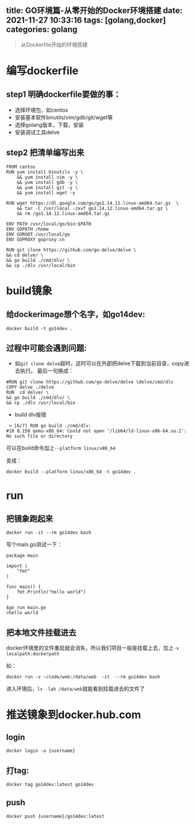 title: GO环境篇-从零开始的Docker环境搭建
date: 2021-11-27 10:33:16 
tags: [golang,docker]  
categories: golang
---

> 从Dockerfile开始的环境搭建

# 编写dockerfile

## step1 明确dockerfile要做的事：

* 选择环境包，如centos
* 安装基本软件binutils/vim/gdb/git/wget等
* 选择golang版本，下载，安装
* 安装调试工具delve

## step2 把清单编写出来

```
FROM centos
RUN yum install binutils -y \
    && yum install vim -y \
    && yum install gdb -y \
    && yum install git -y \
    && yum install wget -y

RUN wget https://dl.google.com/go/go1.14.12.linux-amd64.tar.gz  \
    && tar -C /usr/local -zxvf go1.14.12.linux-amd64.tar.gz \
    && rm /go1.14.12.linux-amd64.tar.gz

ENV PATH /usr/local/go/bin:$PATH
ENV GOPATH /home
ENV GOROOT /usr/local/go
ENV GOPROXY goproxy.cn

RUN git clone https://github.com/go-delve/delve \
&& cd delve/ \
&& go build ./cmd/dlv/ \
&& cp ./dlv /usr/local/bin
```


# build镜象

## 给dockerimage想个名字，如go14dev:

```
docker build -t go14dev .
```

## 过程中可能会遇到问题:

* 如`git clone delve`超时，这时可以在外部把delve下载到当前目录，copy进去执行。
最后一句换成：

```
#RUN git clone https://github.com/go-delve/delve \delve/cmd/dlv
COPY delve ./delve
RUN  cd delve/ \
&& go build ./cmd/dlv/ \
&& cp ./dlv /usr/local/bin
```

* build dlv报错

```
 > [6/7] RUN go build ./cmd/dlv:
#10 0.150 qemu-x86_64: Could not open '/lib64/ld-linux-x86-64.so.2': No such file or directory
```

可以在build命令加上`--platform linux/x86_64`

变成：

```
docker build --platform linux/x86_64 -t go14dev .
```

# run

## 把镜象跑起来

```
docker run -it --rm go14dev bash
```

写个main.go测试一下：

```
package main

import (
	"fmt"
)

func main() {
	fmt.Println("hello world")
}

```

```
$go run main.go
>hello world
```

## 把本地文件挂载进去

docker环境里的文件重启就会消失，所以我们项目一般是挂载上去，加上`-v localpath:dockerpath`

如：

```
docker run -v ~/code/web:/data/web  -it  --rm go14dev bash
```

进入环境后，`ls -lah /data/web`就能看到挂载进去的文件了


# 推送镜象到docker.hub.com

## login

```
docker login -u {username}
```

## 打tag:

```
docker tag go14dev:latest go14dev
```

## push

```
docker push {username}/go14dev:latest
```